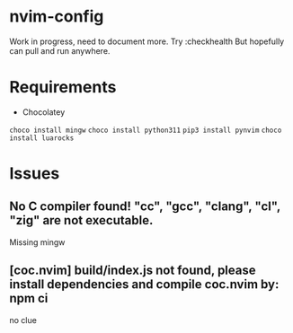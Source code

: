 # nvim-config

Work in progress, need to document more.
Try :checkhealth
But hopefully can pull and run anywhere.

# Requirements
- Chocolatey

```choco install mingw```
```choco install python311```
```pip3 install pynvim```
```choco install luarocks```

# Issues
## No C compiler found! "cc", "gcc", "clang", "cl", "zig" are not executable.
Missing mingw


## [coc.nvim] build/index.js not found, please install dependencies and compile coc.nvim by: npm ci
no clue
